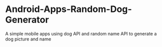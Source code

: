 # Android-Apps-Random-Dog-Generator
A simple mobile apps using dog API and random name API to generate a dog picture and name
